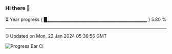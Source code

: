 ### Hi there 👋

⏳ Year progress { █▁▁▁▁▁▁▁▁▁▁▁▁▁▁▁▁▁▁▁▁▁▁▁▁▁▁▁▁▁ } 5.80 %

---

⏰ Updated on Mon, 22 Jan 2024 05:36:56 GMT

![Progress Bar CI](https://github.com/IshwaranRudhara/GIT-ACTION/workflows/Progress%20Bar%20CI/badge.svg)
